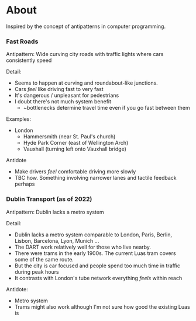 # About
Inspired by the concept of antipatterns in computer programming.

### Fast Roads
Antipattern: Wide curving city roads with traffic lights where cars consistently speed

Detail:
* Seems to happen at curving and roundabout-like junctions.
* Cars *feel* like driving fast to very fast
* It's dangerous / unpleasant for pedestrians
* I doubt there's not much system benefit
    * ~bottlenecks determine travel time even if you go fast between them

Examples:
* London
    * Hammersmith (near St. Paul's church)
    * Hyde Park Corner (east of Wellington Arch)
    * Vauxhall (turning left onto Vauxhall bridge)

Antidote
* Make drivers *feel* comfortable driving more slowly
* TBC how. Something involving narrower lanes and tactile feedback perhaps


### Dublin Transport (as of 2022)
Antipattern: Dublin lacks a metro system

Detail:
* Dublin lacks a metro system comparable to London, Paris, Berlin, Lisbon, Barcelona, Lyon, Munich ...
* The DART work relatively well for those who live nearby.
* There were trams in the early 1900s. The current Luas tram covers some of the same route.
* But the city is car focused and people spend too much time in traffic during peak hours
* It contrasts with London's tube network everything *feels* within reach

Antidote:
* Metro system
* Trams might also work although I'm not sure how good the existing Luas is
